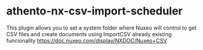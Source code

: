 # athento-nx-csv-import-scheduler
This plugin allows you to set a system folder where Nuxeo will control to get CSV files and create documents using ImportCSV already existing funcionality https://doc.nuxeo.com/display/NXDOC/Nuxeo+CSV
